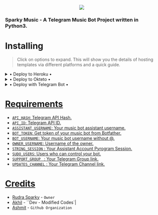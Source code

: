 <p align="center"><a href="https://t.me/TERA_BAAP_Sparky"><img src="https://te.legra.ph/file/2a2b6946c47a07760e733.jpg"></a></p>

### Sparky Music - A Telegram Music Bot Project written in Python3.

# Installing 

> Click on options to expand. This will show you the details of hosting templates via different platforms and a quick guide.

<details>

  <summary> • Deploy to Heroku • </summary>

<h4> The easiest and most convenient way of Telegram hosting.</h4>

[![Deploy To Heroku](https://www.herokucdn.com/deploy/button.svg)](https://heroku.com/deploy) 

</details>

<details>

  <summary> • Deploy to Okteto • </summary>

<h4> Use okteto in the place of Heroku, as you wish, wherever you wanted to host the bot. </h4>

[![Deploy+On+Okteto](https://img.shields.io/badge/Deploy%20To%20Okteto-informational?style=for-the-badge&logo=Okteto)](https://cloud.okteto.com/deploy?repository=https://github.com/TeamHell/SparkyMusic)

</details>

<details>

  <summary> • Deploy with Telegram Bot • </summary>

<h4> Don't want to leave Telegram ? Host it via Heroku server with XTZ heroku bot. </h4>

<p align="center"><a href="https://telegram.dog/XTZ_HerokuBot"><img src="https://img.shields.io/badge/Deploy%20Via%20Telegram-blue?style=for-the-badge&logo=telegram" width="250""/</a>  </p>



</details>


# Requirements

 - ``API_HASH``: Telegram API Hash.
 - ``API_ID``: Telegram API ID.
 - ``ASSISTANT_USERNAME``: Your music bot assistant username.
 - ``BOT_TOKEN``: Get token of your music bot from Botfather.
 - ``BOT_USERNAME``: Your music bot username without @.
 - ``OWNER_USERNAME``: Username of the owner.
 - ``STRING_SESSION`` : Your Assistant Account Pyrogram Session.
 - ``SUDO_USERS``: Users who can control your bot.
 - ``SUPPORT_GROUP `` : Your Telegram Group link.
 - ``UPDATES_CHANNEL`` : Your Telegram Channel link.

# Credits

- [Rudra Sparky](https://t.me/tera_baap_sparky) - ``Owner``
- [Akhil](https://github.com/AKH1LS) - ``Dev - Modified Codes`|
- [Ashmit](https://github.com/ashimitisop) - ``Github Organization``


